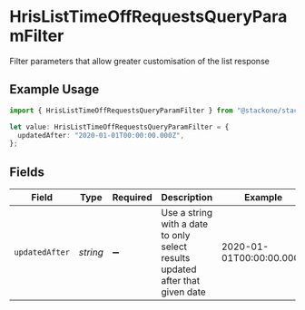 # HrisListTimeOffRequestsQueryParamFilter

Filter parameters that allow greater customisation of the list response

## Example Usage

```typescript
import { HrisListTimeOffRequestsQueryParamFilter } from "@stackone/stackone-client-ts/sdk/models/operations";

let value: HrisListTimeOffRequestsQueryParamFilter = {
  updatedAfter: "2020-01-01T00:00:00.000Z",
};
```

## Fields

| Field                                                                         | Type                                                                          | Required                                                                      | Description                                                                   | Example                                                                       |
| ----------------------------------------------------------------------------- | ----------------------------------------------------------------------------- | ----------------------------------------------------------------------------- | ----------------------------------------------------------------------------- | ----------------------------------------------------------------------------- |
| `updatedAfter`                                                                | *string*                                                                      | :heavy_minus_sign:                                                            | Use a string with a date to only select results updated after that given date | 2020-01-01T00:00:00.000Z                                                      |